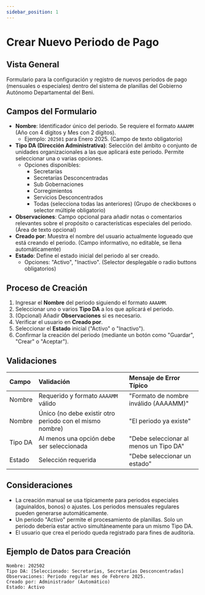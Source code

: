 ```yaml
---
sidebar_position: 1
---
```


# Crear Nuevo Periodo de Pago

## Vista General
Formulario para la configuración y registro de nuevos periodos de pago (mensuales o especiales) dentro del sistema de planillas del Gobierno Autónomo Departamental del Beni.

## Campos del Formulario

-   **Nombre**: Identificador único del periodo. Se requiere el formato `AAAAMM` (Año con 4 dígitos y Mes con 2 dígitos).
    *   Ejemplo: `202501` para Enero 2025.
    (Campo de texto obligatorio)
-   **Tipo DA (Dirección Administrativa)**: Selección del ámbito o conjunto de unidades organizacionales a las que aplicará este periodo. Permite seleccionar una o varias opciones.
    *   Opciones disponibles:
        *   Secretarías
        *   Secretarías Desconcentradas
        *   Sub Gobernaciones
        *   Corregimientos
        *   Servicios Desconcentrados
        *   Todas (selecciona todas las anteriores)
    (Grupo de checkboxes o selector múltiple obligatorio)
-   **Observaciones**: Campo opcional para añadir notas o comentarios relevantes sobre el propósito o características especiales del periodo.
    (Área de texto opcional)
-   **Creado por**: Muestra el nombre del usuario actualmente logueado que está creando el periodo.
    (Campo informativo, no editable, se llena automáticamente)
-   **Estado**: Define el estado inicial del periodo al ser creado.
    *   Opciones: "Activo", "Inactivo".
    (Selector desplegable o radio buttons obligatorios)

## Proceso de Creación

1.  Ingresar el **Nombre** del periodo siguiendo el formato `AAAAMM`.
2.  Seleccionar uno o varios **Tipo DA** a los que aplicará el periodo.
3.  (Opcional) Añadir **Observaciones** si es necesario.
4.  Verificar el usuario en **Creado por**.
5.  Seleccionar el **Estado** inicial ("Activo" o "Inactivo").
6.  Confirmar la creación del periodo (mediante un botón como "Guardar", "Crear" o "Aceptar").

## Validaciones

| Campo   | Validación                                      | Mensaje de Error Típico              |
| :------ | :---------------------------------------------- | :----------------------------------- |
| Nombre  | Requerido y formato `AAAAMM` válido             | "Formato de nombre inválido (AAAAMM)" |
| Nombre  | Único (no debe existir otro periodo con el mismo nombre) | "El periodo ya existe"               |
| Tipo DA | Al menos una opción debe ser seleccionada       | "Debe seleccionar al menos un Tipo DA" |
| Estado  | Selección requerida                             | "Debe seleccionar un estado"         |

## Consideraciones
-   La creación manual se usa típicamente para periodos especiales (aguinaldos, bonos) o ajustes. Los periodos mensuales regulares pueden generarse automáticamente.
-   Un periodo "Activo" permite el procesamiento de planillas. Solo un periodo debería estar activo simultáneamente para un mismo Tipo DA.
-   El usuario que crea el periodo queda registrado para fines de auditoría.

## Ejemplo de Datos para Creación
```plaintext
Nombre: 202502
Tipo DA: [Seleccionado: Secretarías, Secretarías Desconcentradas]
Observaciones: Periodo regular mes de Febrero 2025.
Creado por: Administrador (Automático)
Estado: Activo